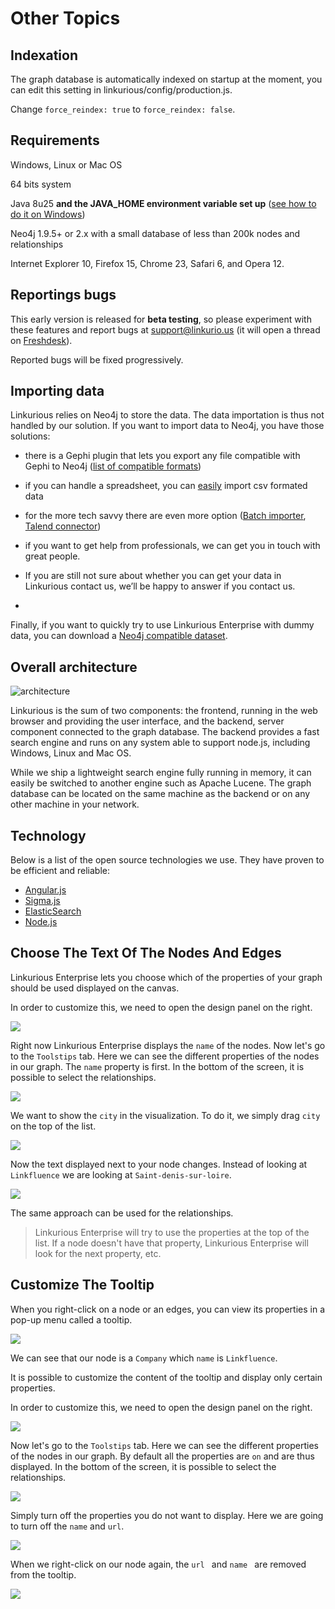 # Other Topics

## Indexation

The graph database is automatically indexed on startup at the moment, you can edit this setting in linkurious/config/production.js.

Change ```force_reindex: true``` to ```force_reindex: false```.

## Requirements

Windows, Linux or Mac OS

64 bits system

Java 8u25 **and the JAVA_HOME environment variable set up** ([see how to do it on Windows](http://help.virtocommerce.com/support/discussions/topics/38969))

Neo4j 1.9.5+ or 2.x with a small database of less than 200k nodes and relationships

Internet Explorer 10, Firefox 15, Chrome 23, Safari 6, and Opera 12.

## Reportings bugs

This early version is released for **beta testing**, so please experiment with these features and report bugs at support@linkurio.us (it will open a thread on [Freshdesk](http://freshdesk.com/)).

Reported bugs will be fixed progressively.

## Importing data

Linkurious relies on Neo4j to store the data. The data importation is thus not handled by our solution. If you want to import data to Neo4j, you have those solutions:

* there is a Gephi plugin that lets you export any file compatible with Gephi to Neo4j ([list of compatible formats](https://gephi.org/users/supported-graph-formats/))

* if you can handle a spreadsheet, you can [easily](http://blog.neo4j.org/2013/03/importing-data-into-neo4j-spreadsheet.html) import csv formated data

* for the more tech savvy there are even more option ([Batch importer](https://github.com/jexp/batch-import), [Talend connector](https://github.com/Zenika/talend-neo4j-connector))

* if you want to get help from professionals, we can get you in touch with great people.

* If you are still not sure about whether you can get your data in Linkurious contact us, we’ll be happy to answer if you contact us.
*

Finally, if you want to quickly try to use Linkurious Enterprise with dummy data, you can download a [Neo4j compatible dataset](http://neo4j.com/developer/guide-example-data/).

## Overall architecture

![architecture](http://linkurio.us/wp-content/uploads/2012/12/Linkurious-architecture.png)

Linkurious is the sum of two components: the frontend, running in the web browser and providing the user interface, and the backend, server component connected to the graph database. The backend provides a fast search engine and runs on any system able to support node.js, including Windows, Linux and Mac OS.

While we ship a lightweight search engine fully running in memory, it can easily be switched to another engine such as Apache Lucene. The graph database can be located on the same machine as the backend or on any other machine in your network.

## Technology

Below is a list of the open source technologies we use. They have proven to be efficient and reliable:

* [Angular.js](https://angularjs.org/)
* [Sigma.js](http://sigmajs.org/)
* [ElasticSearch](http://www.elasticsearch.org/)
* [Node.js](http://nodejs.org/)

## Choose The Text Of The Nodes And Edges

Linkurious Enterprise lets you choose which of the properties of your graph should be used displayed on the canvas.

In order to customize this, we need to open the design panel on the right.

![](https://dl.dropboxusercontent.com/s/j9emxs72jlrkfn7/90.png?dl=0)

Right now Linkurious Enterprise displays the ```name``` of the nodes. Now let's go to the ```Toolstips``` tab. Here we can see the different properties of the nodes in our graph. The ```name``` property is first. In the bottom of the screen, it is possible to select the relationships.

![](https://dl.dropboxusercontent.com/s/h5vbkg2krgsbmh6/91.png?dl=0)

We want to show the ```city``` in the visualization. To do it, we simply drag ```city``` on the top of the list.

![](https://dl.dropboxusercontent.com/s/nvupr705s3on8g6/92.png?dl=0)

Now the text displayed next to your node changes. Instead of looking at ```Linkfluence``` we are looking at ```Saint-denis-sur-loire```.

![](https://dl.dropboxusercontent.com/s/0ew4ynw9m0bidna/93.png?dl=0)

The same approach can be used for the relationships.

> Linkurious Enterprise will try to use the properties at the top of the list. If a node doesn't have that property, Linkurious Enterprise will look for the next property, etc.

## Customize The Tooltip

When you right-click on a node or an edges, you can view its properties in a pop-up menu called a tooltip.

![](https://dl.dropboxusercontent.com/s/zp1nhk2rhbo04o0/94.png?dl=0)

We can see that our node is a ```Company``` which ```name``` is ```Linkfluence```.

It is possible to customize the content of the tooltip and display only certain properties.

In order to customize this, we need to open the design panel on the right.

![](https://dl.dropboxusercontent.com/s/j9emxs72jlrkfn7/90.png?dl=0)

Now let's go to the ```Toolstips``` tab. Here we can see the different properties of the nodes in our graph. By default all the properties are ```on``` and are thus displayed. In the bottom of the screen, it is possible to select the relationships.

![](https://dl.dropboxusercontent.com/s/h5vbkg2krgsbmh6/91.png?dl=0)

Simply turn off the properties you do not want to display. Here we are going to turn off the ```name``` and ```url```.

![](https://dl.dropboxusercontent.com/s/1sm9j6hw14nqv9u/95.png?dl=0)

When we right-click on our node again, the  ```url ``` and  ```name ``` are removed from the tooltip.

![](https://dl.dropboxusercontent.com/s/wdevhqcx2gbxi8u/96.png?dl=0)
